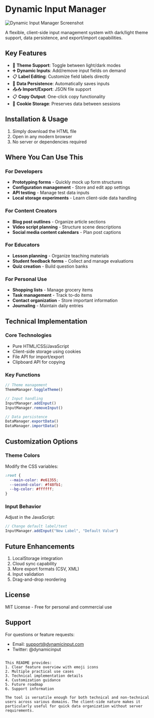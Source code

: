 
# Dynamic Input Manager

![Dynamic Input Manager Screenshot](https://via.placeholder.com/800x500.png?text=Dynamic+Input+Manager+Demo)

A flexible, client-side input management system with dark/light theme support, data persistence, and export/import capabilities.

## Key Features

- 🎨 **Theme Support**: Toggle between light/dark modes
- ➕ **Dynamic Inputs**: Add/remove input fields on demand
- 📋 **Label Editing**: Customize field labels directly
- 💾 **Data Persistence**: Automatically saves inputs
- 📤📥 **Import/Export**: JSON file support
- 📋 **Copy Output**: One-click copy functionality
- 🍪 **Cookie Storage**: Preserves data between sessions

## Installation & Usage

1. Simply download the HTML file
2. Open in any modern browser
3. No server or dependencies required

## Where You Can Use This

### For Developers
- **Prototyping forms** - Quickly mock up form structures
- **Configuration management** - Store and edit app settings
- **API testing** - Manage test data inputs
- **Local storage experiments** - Learn client-side data handling

### For Content Creators
- **Blog post outlines** - Organize article sections
- **Video script planning** - Structure scene descriptions
- **Social media content calendars** - Plan post captions

### For Educators
- **Lesson planning** - Organize teaching materials
- **Student feedback forms** - Collect and manage evaluations
- **Quiz creation** - Build question banks

### For Personal Use
- **Shopping lists** - Manage grocery items
- **Task management** - Track to-do items
- **Contact organization** - Store important information
- **Journaling** - Maintain daily entries

## Technical Implementation

### Core Technologies
- Pure HTML/CSS/JavaScript
- Client-side storage using cookies
- File API for import/export
- Clipboard API for copying

### Key Functions
```javascript
// Theme management
ThemeManager.toggleTheme()

// Input handling
InputManager.addInput()
InputManager.removeInput()

// Data persistence
DataManager.exportData()
DataManager.importData()
```

## Customization Options

### Theme Colors
Modify the CSS variables:
```css
:root {
  --main-color: #e61355;
  --second-color: #f48fb1;
  --bg-color: #ffffff;
}
```

### Input Behavior
Adjust in the JavaScript:
```javascript
// Change default label/text
InputManager.addInput("New Label", "Default Value")
```

## Future Enhancements

1. LocalStorage integration
2. Cloud sync capability
3. More export formats (CSV, XML)
4. Input validation
5. Drag-and-drop reordering

## License

MIT License - Free for personal and commercial use

## Support

For questions or feature requests:
- Email: support@dynamicinput.com
- Twitter: @dynamicinput
```

This README provides:
1. Clear feature overview with emoji icons
2. Multiple practical use cases
3. Technical implementation details
4. Customization guidance
5. Future roadmap
6. Support information

The tool is versatile enough for both technical and non-technical users across various domains. The client-side nature makes it particularly useful for quick data organization without server requirements.
